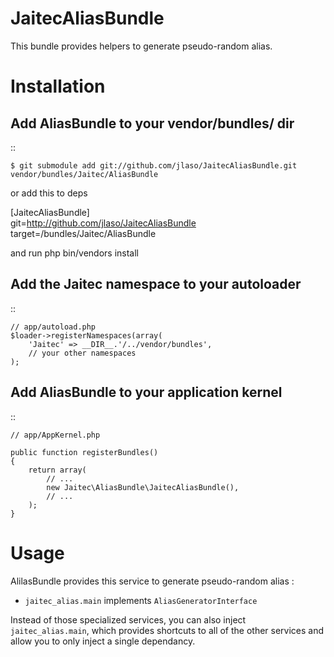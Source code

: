 JaitecAliasBundle
=================

This bundle provides helpers to generate pseudo-random alias.


Installation
============

Add AliasBundle to your vendor/bundles/ dir
------------------------------------------

::

    $ git submodule add git://github.com/jlaso/JaitecAliasBundle.git vendor/bundles/Jaitec/AliasBundle

or add this to deps

[JaitecAliasBundle]    
    git=http://github.com/jlaso/JaitecAliasBundle
    target=/bundles/Jaitec/AliasBundle

and run php bin/vendors install

Add the Jaitec namespace to your autoloader
-------------------------------------------

::

    // app/autoload.php
    $loader->registerNamespaces(array(
        'Jaitec' => __DIR__.'/../vendor/bundles',
        // your other namespaces
    );

Add AliasBundle to your application kernel
------------------------------------------

::

    // app/AppKernel.php

    public function registerBundles()
    {
        return array(
            // ...
            new Jaitec\AliasBundle\JaitecAliasBundle(),
            // ...
        );
    }



Usage
=====

AlilasBundle provides this service to generate pseudo-random alias :

- ``jaitec_alias.main`` implements ``AliasGeneratorInterface``


Instead of those specialized services, you can also inject ``jaitec_alias.main``,
which provides shortcuts to all of the other services and allow you to only
inject a single dependancy.
